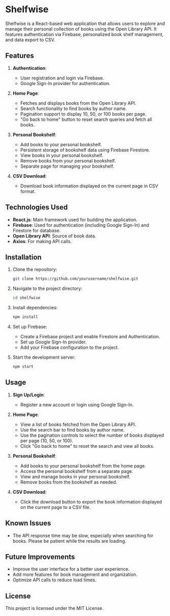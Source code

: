 # Shelfwise

Shelfwise is a React-based web application that allows users to explore and manage their personal collection of books using the Open Library API. It features authentication via Firebase, personalized book shelf management, and data export to CSV.

## Features

1. **Authentication**:
   - User registration and login via Firebase.
   - Google Sign-In provider for authentication.

2. **Home Page**:
   - Fetches and displays books from the Open Library API.
   - Search functionality to find books by author name.
   - Pagination support to display 10, 50, or 100 books per page.
   - "Go back to home" button to reset search queries and fetch all books.

3. **Personal Bookshelf**:
   - Add books to your personal bookshelf.
   - Persistent storage of bookshelf data using Firebase Firestore.
   - View books in your personal bookshelf.
   - Remove books from your personal bookshelf.
   - Separate page for managing your bookshelf.

4. **CSV Download**:
   - Download book information displayed on the current page in CSV format.

## Technologies Used

- **React.js**: Main framework used for building the application.
- **Firebase**: Used for authentication (including Google Sign-In) and Firestore for database.
- **Open Library API**: Source of book data.
- **Axios**: For making API calls.

## Installation

1. Clone the repository:
   ```bash
   git clone https://github.com/yourusername/shelfwise.git
   ```

2. Navigate to the project directory:
   ```bash
   cd shelfwise
   ```

3. Install dependencies:
   ```bash
   npm install
   ```

4. Set up Firebase:
   - Create a Firebase project and enable Firestore and Authentication.
   - Set up Google Sign-In provider.
   - Add your Firebase configuration to the project.

5. Start the development server:
   ```bash
   npm start
   ```

## Usage

1. **Sign Up/Login**:
   - Register a new account or login using Google Sign-In.
   
2. **Home Page**:
   - View a list of books fetched from the Open Library API.
   - Use the search bar to find books by author name.
   - Use the pagination controls to select the number of books displayed per page (10, 50, or 100).
   - Click "Go back to home" to reset the search and view all books.

3. **Personal Bookshelf**:
   - Add books to your personal bookshelf from the home page.
   - Access the personal bookshelf from a separate page.
   - View and manage books in your personal bookshelf.
   - Remove books from the bookshelf as needed.

4. **CSV Download**:
   - Click the download button to export the book information displayed on the current page to a CSV file.

## Known Issues

- The API response time may be slow, especially when searching for books. Please be patient while the results are loading.

## Future Improvements

- Improve the user interface for a better user experience.
- Add more features for book management and organization.
- Optimize API calls to reduce load times.

## License

This project is licensed under the MIT License.

